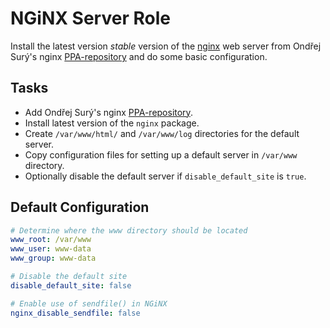 # NGiNX Server Role

Install the latest version *stable* version of the [nginx](http://nginx.org/) web server from Ondřej Surý's nginx [PPA-repository](https://launchpad.net/~ondrej/+archive/ubuntu/nginx) and do some basic configuration.

## Tasks

* Add Ondřej Surý's nginx [PPA-repository](https://launchpad.net/~ondrej/+archive/ubuntu/nginx).
* Install latest version of the `nginx` package.
* Create `/var/www/html/` and `/var/www/log` directories for the default server.
* Copy configuration files for setting up a default server in `/var/www` directory.
* Optionally disable the default server if `disable_default_site` is `true`.

## Default Configuration

```yaml
# Determine where the www directory should be located
www_root: /var/www
www_user: www-data
www_group: www-data

# Disable the default site
disable_default_site: false

# Enable use of sendfile() in NGiNX
nginx_disable_sendfile: false
```
